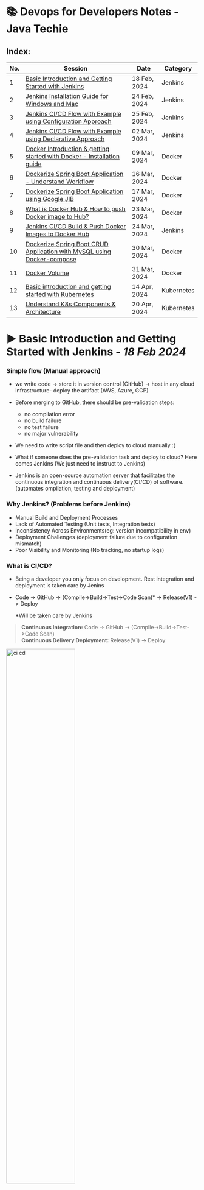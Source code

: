 # 📚 Devops for Developers Notes - Java Techie #

## Index:
| No. | Session                                                                            | Date         | Category   |
|-----|------------------------------------------------------------------------------------|--------------|------------|
| 1   | [Basic Introduction and Getting Started with Jenkins](#jenkins1)                   | 18 Feb, 2024 | Jenkins    |
| 2   | [Jenkins Installation Guide for Windows and Mac](#jenkins2)                        | 24 Feb, 2024 | Jenkins    |
| 3   | [Jenkins CI/CD Flow with Example using Configuration Approach](#jenkins3)          | 25 Feb, 2024 | Jenkins    |
| 4   | [Jenkins CI/CD Flow with Example using Declarative Approach](#jenkins4)            | 02 Mar, 2024 | Jenkins    |
| 5   | [Docker Introduction & getting started with Docker - Installation guide](#docker1) | 09 Mar, 2024 | Docker     |
| 6   | [Dockerize Spring Boot Application - Understand Workflow](#docker2)                | 16 Mar, 2024 | Docker     |
| 7   | [Dockerize Spring Boot Application using Google JIB](#docker3)                     | 17 Mar, 2024 | Docker     |
| 8   | [What is Docker Hub & How to push Docker image to Hub?](#docker4)                  | 23 Mar, 2024 | Docker     |
| 9   | [Jenkins CI/CD Build & Push Docker Images to Docker Hub](#jenkins5)                | 24 Mar, 2024 | Jenkins    |
| 10  | [Dockerize Spring Boot CRUD Application with MySQL using Docker-compose](#docker5) | 30 Mar, 2024 | Docker     |
| 11  | [Docker Volume](#docker6)                                                          | 31 Mar, 2024 | Docker     |
| 12  | [Basic introduction and getting started with Kubernetes](#kubernetes1)             | 14 Apr, 2024 | Kubernetes |
| 13  | [Understand K8s Components & Architecture](#kubernetes2)                           | 20 Apr, 2024 | Kubernetes |

<a name ="jenkins1"></a>
# ▶ Basic Introduction and Getting Started with Jenkins - ___18 Feb 2024___

### Simple flow (Manual approach)

- we write code -> store it in version control (GitHub) -> host in any cloud infrastructure- deploy the artifact (AWS, Azure, GCP)

- Before merging to GitHub, there should be pre-validation steps:
    - no compilation error
    - no build failure
    - no test failure
    - no major vulnerability

- We need to write script file and then deploy to cloud manually :(

- What if someone does the pre-validation task and deploy to cloud? Here comes Jenkins (We just need to instruct to Jenkins)

- Jenkins is an open-source automation server that facilitates the continuous integration and continuous delivery(CI/CD) of software. (automates ompilation, testing and deployment)

### Why Jenkins? (Problems before Jenkins)

- Manual Build and Deployment Processes
- Lack of Automated Testing (Unit tests, Integration tests)
- Inconsistency Across Environments(eg: version incompatibility in env)
- Deployment Challenges (deployment failure due to configuration mismatch)
- Poor Visibility and Monitoring (No tracking, no startup logs)

### What is CI/CD?

- Being a developer you only focus on development. Rest integration and deployment is taken care by Jenins

- Code -> GitHub -> (Compile->Build->Test->Code Scan)* -> Release(V1) -> Deploy

  *Will be taken care by Jenkins

> **Continuous Integration:** Code -> GitHub -> (Compile->Build->Test->Code Scan)</br> 
  **Continuous Delivery Deployment:** Release(V1) -> Deploy

<img src="assets/CI-CD.PNG" alt="ci cd" style="width: 60%;">

<a name ="jenkins2"></a>
# ▶ Jenkins Installation Guide for Windows and Mac - ___24 Feb 2024___

### Installation Guide:
https://medium.com/@javatechie/jenkins-installation-steps-in-windows-mac-os-fcdc34b930c3

### CI/CD:
```
	                    Jenkins pipeline
  	            ------------------------------------
 CODE -> GITHUB -> [CLEAN, BUILD, TEST, SCAN] -> DEPLOY
                    ------------------------     ------
                              CI                   CD
                    ------------------------------------
```

- We need to create a pipeline to perform the whole CI/CD we call it Jenkins pipeline
- Pipeline: To execute sequence of action (both CI and CD)

<a name ="jenkins3"></a>
# ▶ Jenkins CI/CD Flow with Example using Configuration Approach - ___25 Feb 2024___

- In today's session, we will do CI/CD using the User Interface
- Code -> GitHub -> (Now we need someone to validate the code) -> Here comes Jenkins (it will pull the code from GitHub and it will compile, test, build) -> Generate WAR file -> Deploy to external tomcat server and push notification (additional feature)
- Steps till compile, test, build it comes under Continuous Integration
- Steps after that comes under Continuous Deployment (except push notification)
- The developer's responsibility is till GitHub, after that Jenkins will take the responsibility

### First Step: Continuous Integration using Jenkins:
1. Push the code to GitHub
2. Login to Jenkins and create a job/pipeline
3. Give a name and select Freestyle and click Ok
4. Give a description and go to Source Code Management
5. Select Git and paste the repository URL and go to Build Triggers
6. Select Poll SCM and in Schedule write: * * * * * (which means at every minute)
7. Select Build Environment (skip as of now)
8. Go to Build Steps and select "Invoke top-level Maven targets" since its a Maven project
9. In Goals use command: clean install
10. FYI We need to add Maven
11. Save
12. To add Maven:
    1. Go to Dashboard
    2. Go to Manage Jenkins and go to Tools
    3. Go to Maven installations and click Add Maven
    4. Now give a name and version and select Install Automatically
13. Click on Configure and now on the Build Steps, you will get Maven as option
14. Select the name you did on Manage jenkins's maven
15. Save
16. Click on Build now (You might have to change the branch to main instead of */master in configure) and it will build the maven project with "Build Success" message
17. With this CI flow is done

### Next Step: We need to generate the WAR and need to deploy the WAR to tomcat:
- To Start Tomcat server: Goto bin folder > execute startup.sh
- Tomcat runs on 8080 by default, to change it, open conf > server.xml and change the connector port to 9090

1. Go to localhost:9090/ to view the tomcat page
2. username password can be found on tomcat-users.xml for Manager App
3. Go to Jenkins Dashboard > Configure
4. Go to Post-build Actions
5. You won't find the tomcat option as we need to configure the plugin first
6. Go to Dashboard > Manage Jenkins
7. Select Plugins > Available Plugin > Search: Deploy to container Plugin and enable it
8. Now restart the Jenkins and go to configure
9. Now in the Post-build action you will find "Deploy war/ear to a container". Select that option
10. Write in WAR/EAR files: **/*war; Context path: jenkinsCiCd (same as WAR name); Add cointainer: Tomcat 9.x and select Username and password option:
       - add scope: Global; credentials: username: admin; password: admin; Tomcat URL: http://localhost:9090/
11. Save it
12. Click on "Build Now"
13. In the logs, you will find "Attempting to deploy 1 war file(s)"
14. Go to the Tomcat dashboard -> Manager App -> You will find /jenkinsCiCd

### To change the WAR file name generated by Jenkins:
1. In pom.xml, inside <build>, add another attribute <finalName>jenkinsCiCd</finalName>
2. Commit and push to remote repository (Ctrl+K)
3. Build will be automatically triggered in another minute
4. The new WAR file will have the jenkinsCiCd.war

``` 
Where do Jenkins store the war?
-> It stores in our local machine itself inside .jenkins folder
```

### How to enable notification in Jenkins:
1. Go to Jenkins dashboard and select your pipeline
2. Click configure
3. Add another Post build action and select E-mail Notification
4. Add recipient: <mail id>@gmail.com
5. Save
6. Now we need to tell Jenkins where our mail server is running:
7. Go to Dashboard > Manage Jenkins > System > Scroll to Email Notification
8. SMTP server: smtp.gmail.com; suffix: @gmail.com
9. Go to Advanced > Select Use SMTP Authentication username <your mail id>@gmail.com (from where the mail needs to be sent); password: add the app passcode
10. Select use SSL
11. SMTP Port: 465; Reply to address: <mail id>@gmail.com
12. Select Test configuration by sending test e-mail, and add an email
13. Save
14. Now for every failed build, it will trigger the mail (you can find in the console itself)

<a name ="jenkins4"></a>
# ▶ Jenkins CI/CD Flow with Example using Declarative Approach - ___02 Mar 2024___

1. Last class we saw how to use UI to automate CI & CD
2. Declarative approach is the best practice using script to automate the CI & CD
3. Create new pipeline > jenkins-second-demo > select Pipeline > OK
4. Now we will get only three option: General, Advanced Options, Pipeline
5. Go to Build Trigger: Select Poll SCM: * * * * * (every minute)
6. We won't get build step or post build step as we wil be using script
7. Go to Pipeline: Definition: Pipeline script, Select: GitHub + Maven
8. Script uses Groovy (no prior knowledge required)
9. Stages: group of action ; Stage: action

eg: 
```
// stage 1: scm checkout
// stage 2: build (till here CI)
// stage 3: deploy WAR (CD)
// stage 4: email (not a part of CI CD)
```
```
pipeline{

    agent any
    tools{
        maven "maven"
    }
    stages{

        stage("SCM checkout"){
            steps{
                checkout scmGit(branches: [[name: '/main']], extensions: [], userRemoteConfigs: [[url: 'https://github.com/javatechie-devops/jenkins-ci-cd.git']])
            }
        }

        stage("Build Process"){
            steps{
                script{
                    sh 'mvn clean install'
                }
            }
        }

        stage("Deploy to Container"){
            steps{
                deploy adapters: [tomcat9(credentialsId: 'tomcat-pwd', path: '', url: 'http://localhost:9090/')], contextPath: 'jenkinsCiCd', war: '**/.war'
            }
        }

    }

    post{
        always{
            emailext attachLog: true, 
            body: ''' <html>
                        <body>
                            <p>Build Status: ${BUILD_STATUS}</p>
                            <p>Build Number: ${BUILD_NUMBER}</p>
                            <p>Check the <a href="${BUILD_URL}">console output</a>.</p>
                        </body>
                      </html>''', 
            mimeType: 'text/html', 
            replyTo: 'javatechie.learning@gmail.com', 
            subject: 'Pipeline Status : ${BUILD_NUMBER}', 
            to: 'javatechie.learning@gmail.com'

        }
    }
}
```

### You can click Pipeline Syntax for help in groovy:
- Select checkout from version control > give details > Generate Pipeline script > Copy the code generated 
- Select Deploy war/ear to container > WAR/EAR: **/*.war ; Context path: jenkinsCiCd; Credentials : admin/**** ; Tomcat URL: http://localhost:9090 > Generate the pipeline script > Copy the code generated
- Same process can be done for email as well

10. Save it
11. Build will start automatically
12. We need to not define a separate stage for Notification as it doesn't come under CI/CD (it will come in Post)
```
To send a email for every build:
System > Extended Email Notification > Select always from a drop down menu
```

###  In general practice, we don't write the groovy script from the Jenkins. We attach the script with the code itself (filename: JenkinsFile)
1. Create jenkins-third-demo
2. Select Pipeline project and select OK
3. Select Pipeline script from SCM

<a name ="docker1"></a>
# ▶ Docker Introduction & getting started with Docker | Installation guide - ___09 Mar 2024___

- According to docker.com: Docker helps developers build, share, run, and verify applications anywhere — without tedious environment configuration or management.
- Docker helps to build, run, deploy and verify your code

### Why do we need Docker?

```Check the diagrams under class notes directory (Docker_x_9-mar)```

#### Example 1:

For creating e-commerce application we need:
1. Java 8
2. Spring Boot 3.x
3. MongoDB 4.x
4. Angular 8
5. Kafka 2.7

Now if someone asks for the code, one needs to push the code to GitHub. However, another developer might not be able to run the application as the other developer might not have the required dependency or incompatible
(Java 8, Kafka, etc.)

**Solution:** What if we package all the dependencies and share to others. This packaging is the solution. Docker will do this packaging.
So Docker will take all the dependencies and it will create an image. The other developer can take the image and clone it and run it

#### Example 2:

- A team of three people are developing the same ecommerce application with the same dependencies as above in year 2021
- Now we need to deploy the application to a server, 
- So we purchased a server after 3 years
- Now, if I deploy the application after 3 years, will the application work?
- The server might have Kafka 3.x version, etc. (dependency version mismatch or Jar conflict corrupted)

**Solution:** Docker can package the entire application, i.e., it will create an image. When I deploy in the future, I will have all the required dependencies. (Even if the server does not have anything installed)

#### Example 3:

- Let's suppose a developer has created an application with MySQL8, and it went to testing
- When code went to a testing team, they are using MySQL5. 
- Will the code work in testing? Maybe or maybe not

Why can't we run the application in an isolation manner? I.e., wherever we go the application runs
If what dependency the dev is using, the same dependency testing team is using

**Possible solution:** I can share my OS and pieces of software and my application so that my application runs in all environment
But we can't share my operating system to someone else

**Solution using Docker:** I will create an image, and I will share the image to the testing team

### How were things used before Docker?

- Server needs to be purchased with some configuration (RAM, HDD, CPU)
- Initially the load was less, but later the traffic increased in where the present server will be unable to run the application
- Now they will buy another server
- After sometime, **VMWare** was launched. It provided a mechanism called VMWare Work Station which can allow to run multiple OS is a single server
- How VMWare Work Station works? Above the OS layer, it added another layer called "Hypervisor". This Hypervisor helps to create Virtual Machine (Virtualization). Now we can create different VMs. We can install OS on the VMs.
- While creating these VMs, we need to assign configuration (e.g.: RAM) from the local machine
- If the RAM is used up by VMs. we can't create another VM if no memory is left in local
- Also, these VMs use their own OS (We need to take license)
- Hypervisor will take the resources from local machine and distribute to VMs

So the problem with this approach:
- Resource is limited
- Fixed memory size and not re-usable
- Mandatory installation of OS

To overcome these issues, here comes DOCKER
- Docker is an advanced version of the above virtualization knows as Containerization
- The configuration is almost the same as VMWare, but above our OS, instead of Hypervisor we have "Docker Engine"
- Above Docker Engine, instead of VMs, we have Containers
- We can deploy our apps here
- To run any application, we need an operating system, so Docker will take help of the local Operating System.
- Also, docker doesn't allocate memory to a container for a long time. Once done, docker will release the memory
- These local machines are called Host Machine

<img src="assets/docker-vmware.png" alt="docker-vmware difference" style="width: 60%;">

Installation guide: https://medium.com/@javatechie/docker-installation-steps-in-windows-mac-os-b749fdddf73a

<a name ="docker2"></a>
# ▶ Dockerize Spring Boot Application - Understand Workflow - ___16 Mar 2024___

### Dockerize your application steps
<img src="assets/Dockerize App.PNG" alt="Dockerize your app" style="width: 50%;">

Example:
1. I have a java application
2. To run java application, we need JDK (for compiling and running)
3. To run JAR we need command: ```java -jar app.jar```

- Can I instruct these informations to Docker? Yes, using Dockerfile
- Using the Dockerfile it will create the image and using container, we can run it

> Dockerfile is a simple file that contains instruction about your application. eg: How you will run your application?, What dependencies needed to run your application?

### 1. Run a Simple Spring Boot Application using Docker
1. Create a new Spring Boot project: spring-docker with dependency: spring-web
2. Create an endpoint with Get Mapping
3. Change the server.port=8282
4. Build the application
5. Now I want this application to be dockerize
6. Create file: Dockerfile

```
FROM openjdk:17
WORKDIR /appContainer    // It wil craete a directory on the container (optional). Else, all things will be stored in root directory
COPY ./target/spring-docker.jar /appContainer
EXPOSE 8282 			 // which port in container will the aplication run (keep it same as server.port)
CMD ["java", "-jar", "spring-docker.jar"]
```
7. Start the docker engine (docker desktop)
8. In the root directory, cmd: ```docker build -t spring-docker-app:1.0 .```. It will create an Image
9. To verify, cmd: ```docker images```
10. To run this particular docker image in docker container, cmd : ```docker run -d -p 9090:8282 spring-docker-app:1.0```. 9090 is the localhost, 8282 is the container port.
11. To verify if the container started or not: ```docker ps```
<img src="assets/docker ps.png" alt="docker ps command" style="width: 60%;">
12. To see logs: ```docker logs <container id>```
13. To execute bash command: ```docker exec -it <container id> /bin/bash```
14. Now you can nevigate to the directory
14. Now you can give a request to http://localhost:9090/greetings

### 2. To use apps like kafka (or any third party library), we will be needing certificates: (01:05)
- If my application is running on the container, my container must have those certificates with him
1. Create a cert.txt in the root directory of the application
2. Do these changes in the Dockerfile:
```
FROM openjdk:17
WORKDIR /appContainer
COPY cert.txt /appContainer/cert.txt
COPY ./target/spring-docker.jar /appContainer
EXPOSE 8282 
CMD ["java", "-jar", "spring-docker.jar"]
```

To create a new image:
1. build the application again (mvn clean install)
2. Create an image: ```docker build -t spring-docker-app:2.0 .```
3. To verify: ```docker images```
4. To run: ```docker run -d -p 7070:8282 spring-docker-app:2.0```
5. Use cmd: ```docker ps``` to confirm the container running
6. Use cmd: ```docker exec -it 3a00ffd8779e /bin/bash``` to see the cert.txt present or not
7. To see the logs: ```docker logs 3a00ffd8779e```

### 3. Using Docker Commit
- Now let's suppose we have to do some experiments in the container itself, but I don't want it to break. After doing the experiment, I don't want to touch the existing container, instead I want a new version with the new experiment changes. Basically, we modify a container and crearte another version of it.
- app 2.0 ------> do experiments (success): patch file for PUBG game -------> app 3.0

1. Add experimental changes in the code
2. build jar
3. create image
4. run a new container

Rather doing the above steps, docker can create a clone of the existing image as seperate image: Using docker commit

### Steps:
1. Go to the spring-docker-app:2.0
2. Open bash command: ```docker exec -it 3a00ffd8779e /bin/bash```
3. Do some changes: ```echo "index.hyml">index.html```
4. You can find the new file in the appContainer directory of spring-docker-app:2.0
5. But I don't want this new file to be there on the 2.0 container, rather I want to create a new container and clone this new change
6. Use cmd: ```docker commit <2.0 container id> spring-docker-app:3.0```
7. Use cmd: ```docker images``` to see a new 3.0 version of the application
8. To stop the running container: ```docker stop 3a00ffd8779e```
9. Now run the new docker image: ```docker run -d -p 9191:8282 spring-docker-app:3.0```
10. Run the 2.0 app again: ```docker run -d -p 7070:8282 spring-docker-app:2.0```
11. Now you won't be able to find the index.html on the 2.0 but will be there in the 3.0

*Docker Commands:* https://github.com/basanta-spring-boot/documents/blob/main/docker-README.md

### Assignment:
Write a shell script/batch file which will create a folder called "logmon" in container on application startup and write all your application logs to that "logmon/application.log"

<a name ="docker3"></a>
# ▶ Dockerize Spring Boot Application using Google JIB - ___17 Mar 2024___

- Google Cloud team designed a plugin for Java application: Google JIB
- It will help us create Docker Image without us taking extra effort of writing Dockerfile, or instructing the information to Docker or without starting the Docker daemon
- Jib handles all steps of packaging your application into a container image. You don't need to know best practicEs for creating Dockerfiles or have Docker installed.
<img src="assets/Google JIB.PNG" alt="Google JIB" style="width: 70%;">

### Two different approaches to dockerize our application without using Dockerfile:
1. Google JIB
2. Cloud Native BuildPack (Spring Boot 2.3.x onwards)
   We will understand these two approach. These two are helpful in quick testing, but not recommedned beyond Dev environment.

### 1. Google JIB
Will show how using Google JIB:
Create Image -> Run the container with that particular image

#### Steps:
1. We need to add the Google JIB dependency (Firstly remove the Dockerfile):
2. Add this plugin in the pom.xml:
```
<plugin>
	<groupId>com.google.cloud.tools</groupId>
	<artifactId>jib-maven-plugin</artifactId>
	<version>3.2.1</version>
	<configuration>
		<to>spring-docker:5.0</to>
	</configuration>
</plugin>
```
3. Check ```mvn -v```
4. ```mvn compile jib:dockerBuild``` (Make sure Docker Desktop is running, it is required initialy as we are not pushing to any registry)
   (22:46
5. Go to bash, and go to app/lib, you will find all the dependencies (28:33)

### 2. Cloud Native BuildPack
- Buildpack is something like magic box, that can figure out what kind of application you have, and it builds a container for you without looking at Dockerfile

#### Steps:
1. Comment the plugin added in the previous step, and do a mvn clean
2. Now cmd: ```mvn spring-boot:build-image```
3. It will create an image with tag name: 0.0.1-SNAPSHOT
4. Now run the image: ```docker run -d -p 9191:8282 spring-docker-practice:0.0.1-SNAPSHOT```
5. To give a customized name: ```mvn spring-boot:build-image -Dspring-boot.build-image.imageName=spring-docker-app:v2```

<a name ="docker4"></a>
# ▶ What is Docker Hub & How to push Docker image to Hub? - ___23 Mar 2024___
- Where Can i store Docker Image from where everyone can access? -> Docker Hub, AWS ECR, GitHub
- **Docker Hub** is a registry to store your docker images

### Steps to push images to Docker Hub:
1. Create a Docker Hub account (sign up): https://hub.docker.com/
2. Create Docker image*
3. Then you can push your images to Docker hub
4. Login to Docker Hub from cmd prompt: `docker login`
5. Give the username and password when prompted (It will create a file called config.json, it will wrap this username and password and create one secret token)
6. Tag your image with your username, cmd: `docker tag spring-docker-app:1.0 javatechie4u/spring-docker-app:1.0`
7. Now when you do `docker images`, you can find another image with your image tagged
8. Push image to Docker Hub: `docker push javatechie4u/spring-docker-app:1.0`
9. Go to your Docker Hub -> Repositories: You can find the image here

### Steps to pull images from Docker Hub:
1. You can find the cmd to pull the image: `docker pull javatechie4u/spring-docker-app`
2. To pull the image: use the cmd: `docker pull javatechie4u/spring-docker-app:1.0`
3. You can find the image in `docker images` cmd
4. To run, cmd: `docker run -d -p 9090:8282 javatechie4u/spring-docker-app:1.0`
5. Send request to `localhost:9090` and you can see the application is running.

*Steps to create Docker image:
1. Create Dockerfile
2. Build JAR: `mvn clean install`
3. build docker images: `docker build -t spring-docker-app:1.0 .`

* To use MongoDB, we can use Docker Hub to pull the image: **bitnami/mongodb** -> `docker pull bitnami/mongodb`
* To use Kafka, we can use Docker Hub to pull the image: **bitnami/kafka** -> `docker pull bitnami/kafka`
* To use MySQL, we can use Docker Hub to pull the image: **mysql** -> `docker pull mysql`

### Commands used today:
```
docker login

docker tag spring-docker:1.0 javatechie/spring-docker:1.0

docker push javatechie/spring-docker:1.0

docker pull javatechie/spring-docker:1.0
```

### Next class will be:
    * Earlier:
      * **CI:** BUILD, TEST, GENERATE WAR
      * **CD:** Deploy WAR to Tomcat

    * From now on:
      * **CI:** BUILD, TEST, Build docker image
      * **CD:** Docker login, tag image, Push/Deploy image to Hub

<a name ="jenkins5"></a>
# ▶ Jenkins CI/CD Build & Push Docker Images to Docker Hub - ___24 Mar 2024___

* Earlier: code -> GitHub -> Jenkins (CI) [Compile -> Test ->Build] -> (CD)Generate WAR -> Deploy to Tomcat -> Send email
* In real time, we need to play with containerization:
  code -> GitHub -> Jenkins (CI) [Compile -> Test -> Build] -> (CD)Create Docker Image -> Push that image to Docker Hub -> receive mail notification
  <img src="assets/CI-CD using Docker.PNG" alt="ci cd" style="width: 60%;">

### For CD flow we need to:
1. Create Dockerfile
2. Build Docker image using command (using Docker build)
3. Push Docker image to DockerHub :Docker login, Tag your image & push

#### Steps:
1. Create Dockerfile
```
FROM openjdk:17
WORKDIR /appContainer
COPY target/jenkinsCiCd.jar /appContainer
EXPOSE 8282
CMD ["java", "-jar", "jenkinsCiCd.jar"]
```

2. Do mvn clean install (In target, you can find the jar file)
3. Login to Jenkins: Go to the groovy script.
4. CI steps will remain same as before: SCM checkout and Build Process
5. Remove step: Deploy to container (which deploy to the tomcat server)
6. We just need to configure the CD part
7. Replace "Deploy to container" step with:
```
stage("Build Docker Image"){
            steps{
                script{
                    bat 'docker build -t attrayadas/spring-cicd-docker:1.0 .'
                }
            }
        }
```

4. Jenkins needs some plugin: Dashboard > Manage Jenkins > Plugins > Available Plugins > Search for "Docker" > Select *Docker, Docker Commons, Docker Pipeline, Docker API, docker-build-step, CloudBees Docker Build and Publish* and install them
5. Select *Restart Jenkins when installation is complete and no jobs are running*
6. Commit the changes (adding Dockerfile) to GitHub and Build it using Jenkins
```
pipeline {
    agent any
    tools{
        maven "maven"
    }
    stages{
        stage("SCM checkout"){
            steps{
                checkout scmGit(branches: [[name: '*/master']], extensions: [], userRemoteConfigs: [[url: 'https://github.com/attrayadas/jenkins-ci-cd-demo.git']])
            }
        }

        stage("Build Process"){
            steps{
                script{
                    bat 'mvn clean install'
                }
            }
        }
        stage("Build Docker Image"){
            steps{
                script{
                    bat 'docker build -t attrayadas/spring-cicd-docker:1.0 .'
                }
            }
        }
    }
}
```
7. You will find the docker image in the Docker Desktop
8. Now let's push to Docker Hub.
9. Add another step: Push to DockerHub and click on *Pipeline Syntax*
10. Select *withCredentials: Bind credentials to variables* > Select *Secret text* in Bindings option > Add name in variable "docker-credentials" > Add credentials - Jenkins > Select Kind - Secret text > Now need to add password in *Secret* (You can add token also from Docker Desktop) > *Generate Pipeline Script* >
11. The new stage to push the image to DockerHub would be:
```
stage("Deploy Image to DockerHub"){
            steps{
                withCredentials([string(credentialsId: 'docker-credential', variable: 'docker-credential')]) {
                    bat 'docker login -u attrayadas -p {%docker-credential}'
                    bat 'docker push attrayadas/spring-cicd-docker:1.0'
                }   
            }
        }
```
12. Now, you will find the image in the Docker Hub

### But now, everytime we push some changes, new docker images will be created using version 2.0. But we need to make it dynamic
#### We have to define the environment:
1. In the script, add these environments:
```
 environment{
            APP_NAME = "spring-docker-cicd"
            RELEASE_NO = "1.0.0"
            DOCKER_USER = "attrayadas"
            IMAGE_NAME = "${DOCKR_USER}"+"/"+"${APP_NAME}"
            IMAGE_TAG = "${RELEASE_NO}-${BUILD_NUMBER}"  // Build number is inbuilt
        }
```
2. Now we need to change the respective stages:
```
 stage("Build Docker Image"){
            steps{
                script{
                    bat "docker build -t ${IMAGE_NAME}:${IMAGE_TAG} ."
                }
            }
        }
        stage("Deploy Image to DockerHub"){
            steps{
                withCredentials([string(credentialsId: 'docker-password', variable: 'docker-password')]) {
                    bat 'docker login -u attrayadas -p ${docker-password}'
                    bat "docker push ${IMAGE_NAME}:${IMAGE_TAG}"
                }   
            }
        }
```
3. Build it now


### Full Script from the class:
```
pipeline{

    agent any
    tools{
        maven "maven"
    }

    environment{
           APP_NAME = "spring-docker-cicd"
           RELEASE_NO= "1.0.0"
           DOCKER_USER= "javatechie4u"
           IMAGE_NAME= "${DOCKER_USER}"+"/"+"${APP_NAME}"
           IMAGE_TAG= "${RELEASE_NO}-${BUILD_NUMBER}"
    }

    stages{

        stage("SCM checkout"){
            steps{
                checkout scmGit(branches: [[name: '*/main']], extensions: [], userRemoteConfigs: [[url: 'https://github.com/javatechie-devops/jenkins-ci-cd.git']])
            }
        }

        stage("Build Process"){
            steps{
                script{
                    sh 'mvn clean install'
                }
            }
        }

        stage("Build Image"){
            steps{
                script{
                    sh 'docker build -t ${IMAGE_NAME}:${IMAGE_TAG} .'
                }
            }
        }

        stage("Deploy Image to Hub"){
            steps{
                withCredentials([string(credentialsId: 'dp', variable: 'dp')]) {
                 sh 'docker login -u javatechie4u -p ${dp}'
                 sh 'docker push ${IMAGE_NAME}:${IMAGE_TAG}'
                }
            }
        }


    }

    post{
        always{
            emailext attachLog: true,
            body: ''' <html>
    <body>
        <p>Build Status: ${BUILD_STATUS}</p>
        <p>Build Number: ${BUILD_NUMBER}</p>
        <p>Check the <a href="${BUILD_URL}">console output</a>.</p>
    </body>
</html>''', mimeType: 'text/html', replyTo: 'javatechie.learning@gmail.com', subject: 'Pipeline Status : ${BUILD_NUMBER}', to: 'javatechie.learning@gmail.com'

        }
    }
}
```

<a name ="docker5"></a>
# ▶ Dockerize Spring Boot CRUD Application with MySQL DB using Docker-compose - ___30 Mar 2024___

### Requirement:
<img src="assets/docker-compose.PNG" alt="docker-compose" style="width: 60%;">

- We will be having two applications: SpringBoot App and MySQL DB
- We want both to run in two containers

<img src="assets/docker-compose-port.PNG" alt="docker-compose-port" style="width: 60%;">

### Steps:
1. Create a CRUD Application with MySQL
2. Create Dockerfile:
```
FROM openjdk:17
WORKDIR /myApp
COPY target/transaction-service.jar /myApp
EXPOSE 8181
CMD ["java", "-jar", "transaction-service.jar"]
``` 
3. Create docker-compose.yaml
```
version: '3.8'

services:
	mysql-db:
		image: 'mysql:latest'
		environment:
			MYSQL_ROOT_PASSWORD: root1234
			MYSQL_DATABASE: transactiondb
		ports:
			- '3307:3306'

	application:
		build:
			context: .
			dockerfile: Dockerfile
		image: transaction-service:1.0
		depends_on:
			- mysql-db
		ports:
			- '9090:8181'
		environment:
			SPRING_DATASOURCE_URL: 'jdbc:mysql://mysql-db:3306/transactiondb'
			SPRING_DATASOURCE_USERNAME: root
			SPRING_DATASOURCE_PASSWORD: root1234
```
4. Comment the datasource url, username, password from application.properties in our application
5. Build the application: mvn clean install -DskipTests (otherwise it will try to make a db connection)
6. After build is successful, open another terminal: `docker-compose up -d` (make sure to start docker desktop in your local)
   <img src="assets/docker-compose up -d command.PNG" alt="docker-compose up -d command" style="width: 60%;">
7. You will find the image and container. In container, you will under 'some name'
   <img src="assets/docker compose container.PNG" alt="docker compose container" style="width: 60%;">
8. Now send request to the container port that's tunneled to application port
9. Add a connection to Dbeaver with MySQL 3307 port, and you will find the new database there
10. To check in the terminal:
    1. cmd: `docker ps`
    2. Open the mysql using bash: `docker exec -it <container id> bash`
    3. `bash-4.4# mysql -u root -p `
    4. Enter password
    5. cmd: `mysql> use transactiondb`
    6. cmd: `mysql> select * from Payment;` and you will find all the data

### Assignment:
Configure Kafka in your Spring Boot Application

<a name ="docker6"></a>
# ▶ Docker Volume - ___31 Mar 2024___

- Last class we ran two containers: application, database. They both connected with each other to perform database operation
- What if my DB container is stopped, then we will not be able to fetch data from DB (data will be lost from container)
- How to recover the data? Keep backup
- How to avoid data-loss in container: We have Docker Volume

### Steps:
1. Start the both containers: `docker-compose up -d`
2. Add data to the database through the REST Api
3. Restart both the containers, data will still be there. But from where did it fetch? (MySQL will create a default anonymous volume)
4. How to create your own volume?
5. Add these:
```
volumes:
	- mysql-backup:/var/lib/mysql

...

volumes:
	mysql-backup:
```
6. Now cmd: `docker-compose up -d`
7. Now you will see `volume "transaction-service_mysql-backup	Created`
<img src="assets/docker-volume-created.PNG" alt="docker-volume-created" style="width: 45%;">
8. Now even if we delete the container, data will be fetched from the volume created
9. In the Docker Desktop, Goto Volumes and click on `transaction-service_mysql-backup`
10. Go to path: transactiondb > Payment.ibd, and save the file
11. Goto filext.com/online-file-viewer.html and use the ibd file to see the datas


<a name ="kubernetes1"></a>
# ▶ Basic introduction and getting started with Kubernetes - ___14 Apr 2024___

### Agenda:
1. What is Kubernetes?
2. Why Kubernetes?
3. Features of Kubernetes
4. Installation guide

### What is Kubernetes (K8S)?
- Earlier the application was designed with Monolithic Architecture
- We cannot scale individual feature of a monolithic architecture
- Then we migrated to Microservices where each feature have its own service, and each service will have its own Database
- When our services are deployed to multiple Docker containers, the number of containers will be changing as per the load
- These creating/stopping containers are done manually
- If I want these containers to be managed by someone who can increase/decrease the count of container, we need **Kubernetes**.
  <img src="assets/Kubernetes1.PNG" alt="kubernetes-1" style="width: 60%;">
- **Auto-scaling is the main feature of Kubernetes**
-  Kubernetes is an open-source container-orchestration engine or container management tool, it automates deploying, scaling, and managing containerized application.
- It schedules, runs and manages isolated containers which are running on virtual/physical/cloud machine
- Google (2024)—Cloud Native Computing Foundation (CNCF)
- Developed with GoLang
  <img src="assets/Kubernetes2.PNG" alt="kubernetes-2" style="width: 60%;">

### Features of Kubernetes:
1. Auto Scaling
2. Auto Healing
3. Load Balancing
4. Scheduling
5. Fault Tolerance
6. Rollback
7. Batch Execution
8. Health Monitoring

 
### Kubernetes Installation Guide:
- https://medium.com/@javatechie/kubernetes-installation-guide-windows-mac-f65105146127
- For Mac users: https://medium.com/@javatechie/kubernetes-tutorial-install-run-minikube-in-mac-os-k8s-cluster-369b25b0c3f0

<a name ="kubernetes2"></a>
# ▶ Understand K8s Components & Architecture - ___20 Apr 2024___

### K8s Components
1. Pods
2. Nodes
3. Cluster
4. Replication Controller Replica Set
5. Service
6. Deployment
7. Secrets
8. Config Map
9. ETCD </br>
<img src="assets/KubernetesComponent1.png" alt="kubernetes component-1" style="width: 60%;">

#### 1. Pods, Nodes & Cluster
<img src="assets/KubernetesComponent2.PNG" alt="kubernetes component-2" style="width: 60%;">
<img src="assets/KubernetesComponent3.PNG" alt="kubernetes component-3" style="width: 60%;">
<img src="assets/KubernetesComponent4.PNG" alt="kubernetes component-4" style="width: 60%;">

#### 2. Replication Controller Replica Set
<img src="assets/KubernetesComponent5.PNG" alt="kubernetes component-5" style="width: 60%;">

#### 3. Service
- Service helps to expose your application outside to the pod using DNS Static IP
- Service will also take care of load balancing</br>
<img src="assets/KubernetesComponent6.PNG" alt="kubernetes component-6" style="width: 60%;">

#### 4. Deployment
<img src="assets/KubernetesComponent7.PNG" alt="kubernetes component-7" style="width: 60%;">

#### 5. Secret & Config Map
<img src="assets/KubernetesComponent8.PNG" alt="kubernetes component-8" style="width: 60%;">

#### 6. ETCD
- It's a key-value pair database that stores the status of cluster, node and pod

### Kubernetes Architecture
- To create a Kubernetes cluster, we need minimum two nodes:
    1. Master (Control Plane)
    2. Worker Node (Minion)</br>
<img src="assets/KubernetesComponent9.PNG" alt="kubernetes component-9" style="width: 60%;">

<img src="assets/KubernetesComponent10.png" alt="kubernetes component-10" style="width: 60%;">

#### Master Node:
- API Server: This is like the central command center. It receives all the commands and requests from users, other systems, and components within the cluster.
- Controller Manager: Think of this as the taskmaster. It constantly watches over the cluster's state and ensures that everything is working as it should. If something goes wrong, it takes corrective action.
- Scheduler: This is like a matchmaker. It assigns workloads (containers) to the worker nodes based on resource availability and other constraints.
- etcd: This is like the memory bank. It stores all the cluster's configuration data and state information. It's crucial for maintaining consistency and reliability.
#### Worker Node:
- Kubelet: This is like the loyal servant. It takes orders from the master node and makes sure that containers are running as expected on its node
- Kube Proxy: This is like the traffic cop. It handles network communication between the pods (containers) and the outside world, as well as between pods within the cluster.